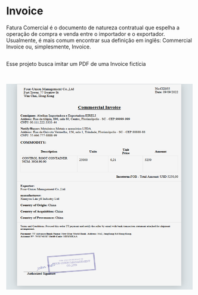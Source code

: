 ﻿# Invoice

Fatura Comercial é o documento de natureza contratual que espelha a operação de compra e venda entre o importador e o exportador. Usualmente, é mais comum encontrar sua definição em inglês: Commercial Invoice ou, simplesmente, Invoice.

##
Esse projeto busca imitar um PDF de uma Invoice fictícia

​

<a href="url"><img src="https://github.com/alexandre-jr-94/Invoice/blob/main/Invoice.PNG" align="left" height="550" width="500" ></a> 
